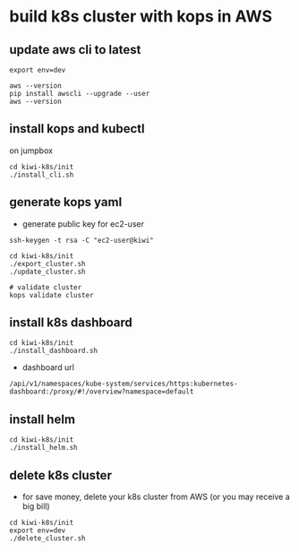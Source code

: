 
# build k8s cluster with kops in AWS

## update aws cli to latest
```
export env=dev

aws --version
pip install awscli --upgrade --user
aws --version
```

## install kops and kubectl
on jumpbox
```
cd kiwi-k8s/init
./install_cli.sh
```
## generate kops yaml
* generate public key for ec2-user
```
ssh-keygen -t rsa -C "ec2-user@kiwi"
```

```
cd kiwi-k8s/init
./export_cluster.sh
./update_cluster.sh

# validate cluster
kops validate cluster
```

## install k8s dashboard
```
cd kiwi-k8s/init
./install_dashboard.sh
```
* dashboard url
```
/api/v1/namespaces/kube-system/services/https:kubernetes-dashboard:/proxy/#!/overview?namespace=default
```

## install helm
```
cd kiwi-k8s/init
./install_helm.sh
```

## delete k8s cluster
* for save money, delete your k8s cluster from AWS (or you may receive a big bill)

```
cd kiwi-k8s/init
export env=dev
./delete_cluster.sh
```